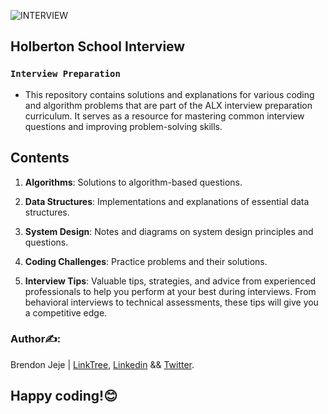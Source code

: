 ![INTERVIEW](https://github.com/elyse502/AirBnB_clone/assets/125453474/ab3c1e01-2b98-47ae-96b7-37c07c85a2f1)

## Holberton School Interview

### `Interview Preparation`

- This repository contains solutions and explanations for various coding and algorithm problems that are part of the ALX interview preparation curriculum. It serves as a resource for mastering common interview questions and improving problem-solving skills.

## Contents

1. __Algorithms__: Solutions to algorithm-based questions.

2. __Data Structures__: Implementations and explanations of essential data structures.

3. __System Design__: Notes and diagrams on system design principles and questions.

4. __Coding Challenges__: Practice problems and their solutions.

5. __Interview Tips__: Valuable tips, strategies, and advice from experienced professionals to help you perform at your best during interviews. From behavioral interviews to technical assessments, these tips will give you a competitive edge.

### Author✍️:

Brendon Jeje | [LinkTree](https://linktr.ee/brendonjeje), [Linkedin](https://www.linkedin.com/in/brendonjeje/) && [Twitter](https://twitter.com/brendon4545).

## Happy coding!😊
